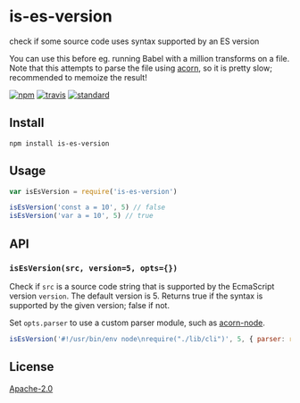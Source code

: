 # is-es-version

check if some source code uses syntax supported by an ES version

You can use this before eg. running Babel with a million transforms on a file. Note that this attempts to parse the file using [acorn](https://github.com/acornjs/acorn), so it is pretty slow; recommended to memoize the result!

[![npm][npm-image]][npm-url]
[![travis][travis-image]][travis-url]
[![standard][standard-image]][standard-url]

[npm-image]: https://img.shields.io/npm/v/is-es-version.svg?style=flat-square
[npm-url]: https://www.npmjs.com/package/is-es-version
[travis-image]: https://img.shields.io/travis/goto-bus-stop/is-es-version.svg?style=flat-square
[travis-url]: https://travis-ci.org/goto-bus-stop/is-es-version
[standard-image]: https://img.shields.io/badge/code%20style-standard-brightgreen.svg?style=flat-square
[standard-url]: http://npm.im/standard

## Install

```
npm install is-es-version
```

## Usage

```js
var isEsVersion = require('is-es-version')

isEsVersion('const a = 10', 5) // false
isEsVersion('var a = 10', 5) // true
```

## API

### `isEsVersion(src, version=5, opts={})`

Check if `src` is a source code string that is supported by the EcmaScript version `version`. The default version is 5. Returns true if the syntax is supported by the given version; false if not.

Set `opts.parser` to use a custom parser module, such as [acorn-node](https://github.com/browserify/acorn-node).

```js
isEsVersion('#!/usr/bin/env node\nrequire("./lib/cli")', 5, { parser: require('acorn-node') })
```

## License

[Apache-2.0](LICENSE.md)
